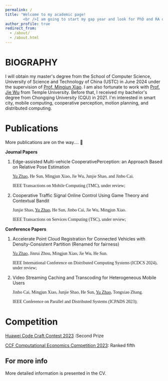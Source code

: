 ```yaml
---
permalink: /
title: "Welcome to my academic page! 
        <br />I am going to start my gap year and look for PhD and RA opportunities actively."
author_profile: true
redirect_from: 
  - /about/
  - /about.html
---
```


BIOGRAPHY
======
I will obtain my master's degree from the School of Computer Science, University of Science and Technology of China (USTC) in June 2024 under the supervision of [Prof. Mingjun Xiao](http://staff.ustc.edu.cn/~xiaomj/  "the best tutor").  I am also fortunate to work with [Prof. Jie Wu](https://cis.temple.edu/~wu/) from Temple University. Before that, I received my bachelor's degree from Chongqing University (CQU) in 2021. I'm interested in smart city, mobile computing, cooperative perception, motion planning,  and distributed computing.                    



Publications
======
More publications are on the way.... :horse_racing:

**Journal Papers** 

1. Edge-assisted Multi-vehicle CooperativePerception: an Approach Based on Relative Pose Estimation

   <font face="Times New Roman">
   
   <u>Yu Zhao</u>, He Sun, Mingjun Xiao, Jie Wu, Junjie Shao, and Jinbo Cai.<br />

   IEEE Transactions on Mobile Computing (TMC), under review;

   </font>

1. Cooperative Traffic Signal Online Control Using Game Theory and Contextual Bandit

   <font face="Times New Roman">

   Junjie Shao, <u>Yu Zhao</u>, He Sun, Jinbo Cai, Jie Wu, Mingjun Xiao.<br />
   
   IEEE Transactions on Services Computing (TSC), under review;
   
   </font>

**Conference Papers**

1. Accelerate Point Cloud Registration for Connected Vehicles with Density-Consistent Partition (Renamed for fairness)

   <font face="Times New Roman">

   <u>Yu Zhao</u>, Jinrui Zhou, Mingjun Xiao, Jie Wu, He Sun.<br />

   IEEE International Conference on Distributed Computing Systems (ICDCS 2024), under review;

   </font>

1. Video Streaming Caching and Transcoding for Heterogeneous Mobile Users

   <font face="Times New Roman">

   Jinbo Cai, Mingjun Xiao, Junjie Shao, He Sun, <u>Yu Zhao</u>, Tongxiao Zhang.<br />

   IEEE Conference on Parallel and Distributed Systems (ICPADS 2023);

   </font>

Competition
======

[Huawei Code Craft Contest 2023](https://www.huaweicloud.com/special/codecraft2023.html) :Second Prize

[CCF Computational Economics Competition 2023](http://www.jidiai.cn/ccf_2023/): Ranked fifth



For more info
------
More detailed information is presented in the CV.
